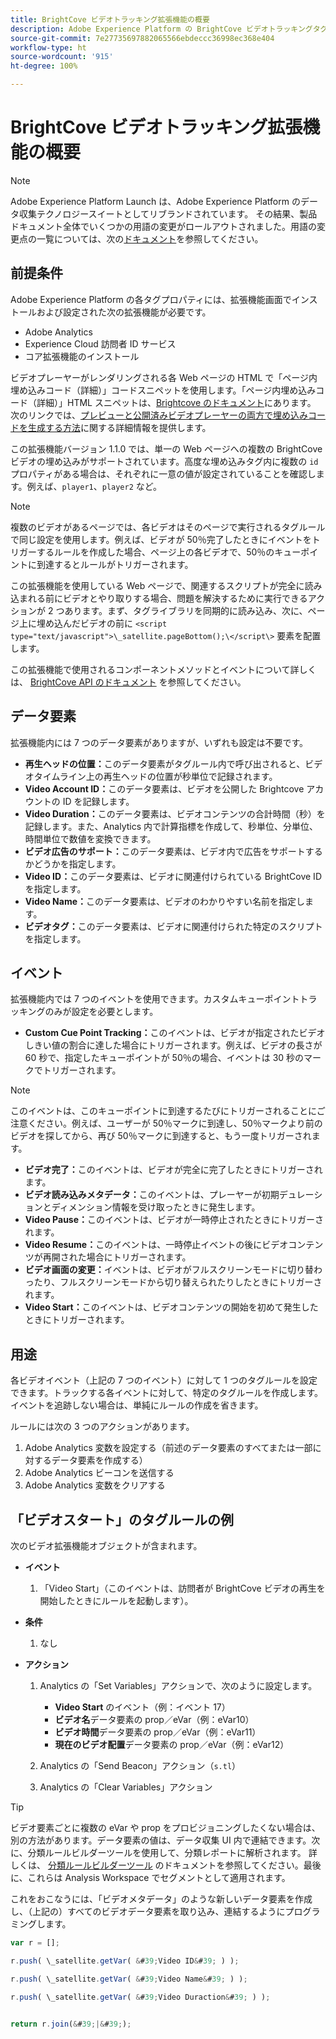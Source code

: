 ```yaml
---
title: BrightCove ビデオトラッキング拡張機能の概要
description: Adobe Experience Platform の BrightCove ビデオトラッキングタグ拡張機能について説明します。
source-git-commit: 7e27735697882065566ebdeccc36998ec368e404
workflow-type: ht
source-wordcount: '915'
ht-degree: 100%

---
```


# BrightCove ビデオトラッキング拡張機能の概要

>[!NOTE]
>
>Adobe Experience Platform Launch は、Adobe Experience Platform のデータ収集テクノロジースイートとしてリブランドされています。 その結果、製品ドキュメント全体でいくつかの用語の変更がロールアウトされました。用語の変更点の一覧については、次の[ドキュメント](../../../term-updates.md)を参照してください。

## 前提条件

Adobe Experience Platform の各タグプロパティには、拡張機能画面でインストールおよび設定された次の拡張機能が必要です。

* Adobe Analytics
* Experience Cloud 訪問者 ID サービス
* コア拡張機能のインストール

ビデオプレーヤーがレンダリングされる各 Web ページの HTML で「ページ内埋め込みコード（詳細）」コードスニペットを使用します。「ページ内埋め込みコード（詳細）」HTML スニペットは、[Brightcove のドキュメント](https://ja.studio.support.brightcove.com/publish/choosing-correct-embed-code.html#inpage)にあります。 次のリンクでは、[プレビューと公開済みビデオプレーヤーの両方で埋め込みコードを生成する方法](https://ja.studio.support.brightcove.com/players/generating-player-embed-code.html)に関する詳細情報を提供します。

この拡張機能バージョン 1.1.0 では、単一の Web ページへの複数の BrightCove ビデオの埋め込みがサポートされています。高度な埋め込みタグ内に複数の `id` プロパティがある場合は、それぞれに一意の値が設定されていることを確認します。例えば、`player1`、`player2` など。

>[!NOTE]
>
>複数のビデオがあるページでは、各ビデオはそのページで実行されるタグルールで同じ設定を使用します。例えば、ビデオが 50％完了したときにイベントをトリガーするルールを作成した場合、ページ上の各ビデオで、50％のキューポイントに到達するとルールがトリガーされます。

この拡張機能を使用している Web ページで、関連するスクリプトが完全に読み込まれる前にビデオとやり取りする場合、問題を解決するために実行できるアクションが 2 つあります。まず、タグライブラリを同期的に読み込み、次に、ページ上に埋め込んだビデオの前に `<script type="text/javascript">\_satellite.pageBottom();\</script\>` 要素を配置します。

この拡張機能で使用されるコンポーネントメソッドとイベントについて詳しくは、 [BrightCove API のドキュメント](https://docs.brightcove.com/brightcove-player/1.x/Player.html#vjsplayer) を参照してください。

## データ要素

拡張機能内には 7 つのデータ要素がありますが、いずれも設定は不要です。

* **再生ヘッドの位置：**&#x200B;このデータ要素がタグルール内で呼び出されると、ビデオタイムライン上の再生ヘッドの位置が秒単位で記録されます。
* **Video Account ID：**&#x200B;このデータ要素は、ビデオを公開した Brightcove アカウントの ID を記録します。
* **Video Duration：**&#x200B;このデータ要素は、ビデオコンテンツの合計時間（秒）を記録します。また、Analytics 内で計算指標を作成して、秒単位、分単位、時間単位で数値を変換できます。
* **ビデオ広告のサポート：**&#x200B;このデータ要素は、ビデオ内で広告をサポートするかどうかを指定します。
* **Video ID：**&#x200B;このデータ要素は、ビデオに関連付けられている BrightCove ID を指定します。
* **Video Name：**&#x200B;このデータ要素は、ビデオのわかりやすい名前を指定します。
* **ビデオタグ：**&#x200B;このデータ要素は、ビデオに関連付けられた特定のスクリプトを指定します。

## イベント

拡張機能内では 7 つのイベントを使用できます。カスタムキューポイントトラッキングのみが設定を必要とします。

* **Custom Cue Point Tracking：**&#x200B;このイベントは、ビデオが指定されたビデオしきい値の割合に達した場合にトリガーされます。例えば、ビデオの長さが 60 秒で、指定したキューポイントが 50％の場合、イベントは 30 秒のマークでトリガーされます。

>[!NOTE]
>
>このイベントは、このキューポイントに到達するたびにトリガーされることにご注意ください。例えば、ユーザーが 50％マークに到達し、50％マークより前のビデオを探してから、再び 50％マークに到達すると、もう一度トリガーされます。

* **ビデオ完了：**&#x200B;このイベントは、ビデオが完全に完了したときにトリガーされます。
* **ビデオ読み込みメタデータ：**&#x200B;このイベントは、プレーヤーが初期デュレーションとディメンション情報を受け取ったときに発生します。
* **Video Pause：**&#x200B;このイベントは、ビデオが一時停止されたときにトリガーされます。
* **Video Resume：**&#x200B;このイベントは、一時停止イベントの後にビデオコンテンツが再開された場合にトリガーされます。
* **ビデオ画面の変更：**&#x200B;イベントは、ビデオがフルスクリーンモードに切り替わったり、フルスクリーンモードから切り替えられたりしたときにトリガーされます。
* **Video Start：**&#x200B;このイベントは、ビデオコンテンツの開始を初めて発生したときにトリガーされます。

## 用途

各ビデオイベント（上記の 7 つのイベント）に対して 1 つのタグルールを設定できます。トラックする各イベントに対して、特定のタグルールを作成します。イベントを追跡しない場合は、単純にルールの作成を省きます。

ルールには次の 3 つのアクションがあります。

1. Adobe Analytics 変数を設定する（前述のデータ要素のすべてまたは一部に対するデータ要素を作成する）
1. Adobe Analytics ビーコンを送信する
1. Adobe Analytics 変数をクリアする

## 「ビデオスタート」のタグルールの例

次のビデオ拡張機能オブジェクトが含まれます。

* **イベント**

   1. 「Video Start」（このイベントは、訪問者が BrightCove ビデオの再生を開始したときにルールを起動します）。

* **条件**

   1. なし

* **アクション**

   1. Analytics の「Set Variables」アクションで、次のように設定します。

      * **Video Start** のイベント（例：イベント 17）
      * **ビデオ名**&#x200B;データ要素の prop／eVar（例：eVar10）
      * **ビデオ時間**&#x200B;データ要素の prop／eVar（例：eVar11）
      * **現在のビデオ配置**&#x200B;データ要素の prop／eVar（例：eVar12）
   1. Analytics の「Send Beacon」アクション（`s.tl`）
   1. Analytics の「Clear Variables」アクション


>[!TIP]
>
>ビデオ要素ごとに複数の eVar や prop をプロビジョニングしたくない場合は、別の方法があります。データ要素の値は、データ収集 UI 内で連結できます。次に、分類ルールビルダーツールを使用して、分類レポートに解析されます。 詳しくは、 [分類ルールビルダーツール](https://experienceleague.adobe.com/docs/analytics/components/classifications/classifications-rulebuilder/classification-rule-builder.html?lang=ja) のドキュメントを参照してください。最後に、これらは Analysis Workspace でセグメントとして適用されます。
>
>これをおこなうには、「ビデオメタデータ」のような新しいデータ要素を作成し、（上記の）すべてのビデオデータ要素を取り込み、連結するようにプログラミングします。

```javascript
var r = [];

r.push( \_satellite.getVar( &#39;Video ID&#39; ) );

r.push( \_satellite.getVar( &#39;Video Name&#39; ) );

r.push( \_satellite.getVar( &#39;Video Duraction&#39; ) );


return r.join(&#39;|&#39;);
```
